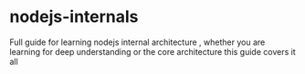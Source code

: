 # nodejs-internals
Full guide for learning nodejs internal architecture , whether you are learning for deep understanding or the core architecture this guide covers it all
